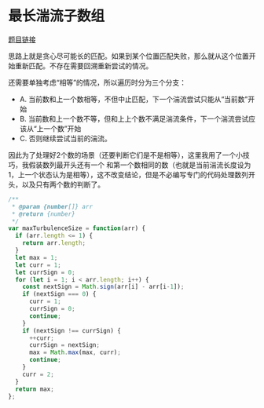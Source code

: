 # 最长湍流子数组

[题目链接](https://leetcode-cn.com/problems/longest-turbulent-subarray/)

思路上就是贪心尽可能长的匹配。如果到某个位置匹配失败，那么就从这个位置开始重新匹配。不存在需要回溯重新尝试的情况。

还需要单独考虑“相等”的情况，所以遍历时分为三个分支：

* A. 当前数和上一个数相等，不但中止匹配，下一个湍流尝试只能从“当前数”开始
* B. 当前数和上一个数不等，但和上上个数不满足湍流条件，下一个湍流尝试应该从“上一个数”开始
* C. 否则继续尝试当前的湍流。

因此为了处理好2个数的场景（还要判断它们是不是相等），这里我用了一个小技巧，我假装数列最开头还有一个 和第一个数相同的数（也就是当前湍流长度设为1，上一个状态认为是相等），这不改变结论，但是不必编写专门的代码处理数列开头，以及只有两个数的判断了。

```js
/**
 * @param {number[]} arr
 * @return {number}
 */
var maxTurbulenceSize = function(arr) {
  if (arr.length <= 1) {
    return arr.length;
  }
  let max = 1;
  let curr = 1;
  let currSign = 0;
  for (let i = 1; i < arr.length; i++) {
    const nextSign = Math.sign(arr[i] - arr[i-1]);
    if (nextSign === 0) {
      curr = 1;
      currSign = 0;
      continue;
    }
    if (nextSign !== currSign) {
      ++curr;
      currSign = nextSign;
      max = Math.max(max, curr);
      continue;
    }
    curr = 2;
  }
  return max;
};
```